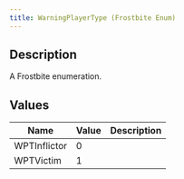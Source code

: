 ```yaml
---
title: WarningPlayerType (Frostbite Enum)
---
```

## Description

A Frostbite enumeration.

## Values

| Name         | Value | Description |
| ------------ | ----- | ----------- |
| WPTInflictor | 0     |             |
| WPTVictim    | 1     |             |
